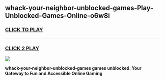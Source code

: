 
## whack-your-neighbor-unblocked-games-Play-Unblocked-Games-Online-o6w8i
<h3>
<a href="https://premium76.site?title=whack-your-neighbor-unblocked-games&ref=25A">CLICK TO PLAY</a></h3>
<hr>

<h3>
<a href="https://premium76.site?title=whack-your-neighbor-unblocked-games&ref=25A">CLICK 2 PLAY</a>
  
</h3>

<a href="https://premium76.site?title=whack-your-neighbor-unblocked-games&ref=25A"><img src="https://clearcache.store/games.png"></a>


**whack-your-neighbor-unblocked-games games unblocked: Your Gateway to Fun and Accessible Online Gaming**
